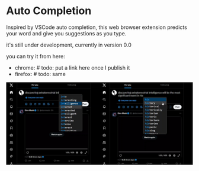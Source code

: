 # Auto Completion

Inspired by VSCode auto completion, this web browser extension predicts your word and give you suggestions as you type.

it's still under development, currently in version 0.0

you can try it from here: 
* chrome: # todo: put a link here once I publish it
* firefox: # todo: same

![Alternate image text](./demo/images/demo%20image.png)
